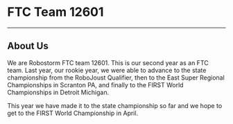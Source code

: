 # FTC Team 12601
---

## About Us

We are Robostorm FTC team 12601. This is our second year as an FTC team. Last year, our rookie year, we were able to advance to the state championship from the RoboJoust Qualifier, then to the East Super Regional Championships in Scranton PA, and finally to the FIRST World Championships in Detroit Michigan.

This year we have made it to the state championship so far and we hope to get to the FIRST World Championship in April.

